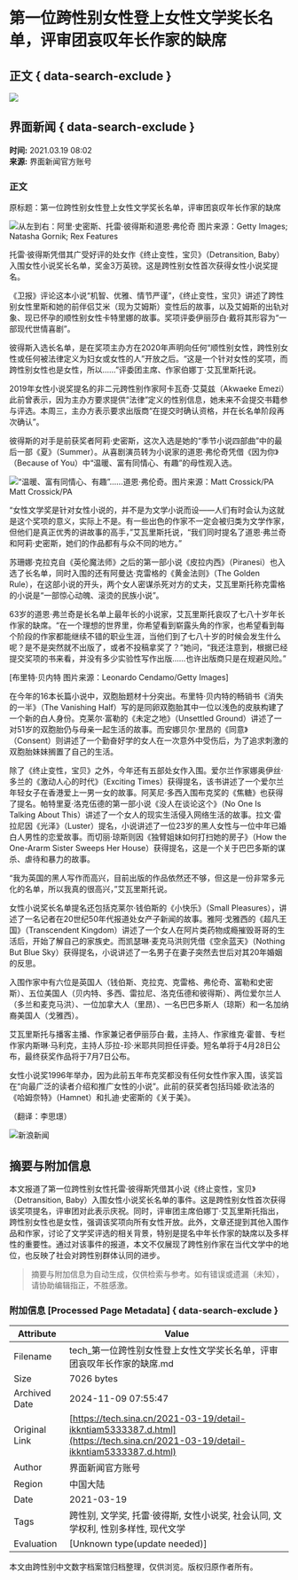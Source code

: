 # 第一位跨性别女性登上女性文学奖长名单，评审团哀叹年长作家的缺席

## 正文 { data-search-exclude }


![](https://n.sinaimg.cn/sinakd10200/358/w179h179/20221207/5c0d-ee7e90d3c48d7f87a3b69a0580d5a27a.jpg)

## 界面新闻 { data-search-exclude }

**时间:** 2021.03.19 08:02  
**来源:** 界面新闻官方账号

### 正文

原标题：第一位跨性别女性登上女性文学奖长名单，评审团哀叹年长作家的缺席

![从左到右：阿里·史密斯、托雷·彼得斯和道恩·弗伦奇 图片来源：Getty Images; Natasha Gornik; Rex Features](https://k.sinaimg.cn/n/sinakd2021319s/298/w700h398/20210319/b94b-kmrcuky8242085.jpg/w700d1q75cms.jpg?by=cms_fixed_width)

托雷·彼得斯凭借其广受好评的处女作《终止变性，宝贝》（Detransition, Baby）入围女性小说奖长名单，奖金3万英镑。这是跨性别女性首次获得女性小说奖提名。

《卫报》评论这本小说“机智、优雅、情节严谨”，《终止变性，宝贝》讲述了跨性别女性里斯和她的前伴侣艾米（现为艾姆斯）变性后的故事，以及艾姆斯的出轨对象、现已怀孕的顺性别女性卡特里娜的故事。奖项评委伊丽莎白·戴将其形容为“一部现代世情喜剧”。

彼得斯入选长名单，是在奖项主办方在2020年声明向任何“顺性别女性，跨性别女性或任何被法律定义为妇女或女性的人”开放之后。“这是一个针对女性的奖项，而跨性别女性也是女性，所以……”评委团主席、作家伯娜丁·艾瓦里斯托说。

2019年女性小说奖提名的非二元跨性别作家阿卡瓦奇·艾莫兹（Akwaeke Emezi）此前曾表示，因为主办方要求提供“法律”定义的性别信息，她未来不会提交书籍参与评选。本周三，主办方表示要求出版商“在提交时确认资格，并在长名单阶段再次确认”。

彼得斯的对手是前获奖者阿莉·史密斯，这次入选是她的“季节小说四部曲”中的最后一部《夏》（Summer）。从喜剧演员转为小说家的道恩·弗伦奇凭借《因为你》（Because of You）中“温暖、富有同情心、有趣”的母性观入选。

![“温暖、富有同情心、有趣”……道恩·弗伦奇。图片来源：Matt Crossick/PA Matt Crossick/PA](https://k.sinaimg.cn/n/sinakd2021319s/320/w700h420/20210319/043d-kmrcuky8242084.jpg/w700d1q75cms.jpg?by=cms_fixed_width)

“女性文学奖是针对女性小说的，并不是为文学小说而设——人们有时会认为这就是这个奖项的意义，实际上不是。有一些出色的作家不一定会被归类为文学作家，但他们是真正优秀的讲故事的高手，”艾瓦里斯托说，“我们同时提名了道恩·弗兰奇和阿莉·史密斯，她们的作品都有与众不同的地方。”

苏珊娜·克拉克自《英伦魔法师》之后的第一部小说《皮拉内西》（Piranesi）也入选了长名单，同时入围的还有阿曼达·克雷格的《黄金法则》（The Golden Rule），在这部小说的开头，两个女人密谋杀死对方的丈夫，艾瓦里斯托称克雷格的小说是“一部惊心动魄、滚烫的民族小说”。

63岁的道恩·弗兰奇是长名单上最年长的小说家，艾瓦里斯托哀叹了七八十岁年长作家的缺席。“在一个理想的世界里，你希望看到崭露头角的作家，也希望看到每个阶段的作家都能继续不错的职业生涯，当他们到了七八十岁的时候会发生什么呢？是不是突然就不出版了，或者不投稿拿奖了？”她问，“我还注意到，根据已经提交奖项的书来看，并没有多少实验性写作出版……也许出版商只是在规避风险。”

[布里特·贝内特 图片来源：Leonardo Cendamo/Getty Images]

在今年的16本长篇小说中，双胞胎题材十分突出。布里特·贝内特的畅销书《消失的一半》（The Vanishing Half）写的是同卵双胞胎其中一位以浅色的皮肤构建了一个新的白人身份。克莱尔·富勒的《未定之地》（Unsettled Ground）讲述了一对51岁的双胞胎仍与母亲一起生活的故事。而安娜贝尔·里昂的《同意》（Consent）则讲述了一个勤奋好学的女人在一次意外中受伤后，为了追求刺激的双胞胎妹妹搁置了自己的生活。

除了《终止变性，宝贝》之外，今年还有五部处女作入围。爱尔兰作家娜奥伊丝·多兰的《激动人心的时代》（Exciting Times）获得提名，该书讲述了一个爱尔兰年轻女子在香港爱上一男一女的故事。阿芙尼·多西入围布克奖的《焦糖》也获得了提名。帕特里夏·洛克伍德的第一部小说《没人在谈论这个》（No One Is Talking About This）讲述了一个女人的现实生活侵入网络生活的故事。拉文·雷拉尼因《光泽》（Luster）提名，小说讲述了一位23岁的黑人女性与一位中年已婚白人男性的恋爱故事。而切丽·琼斯则因《独臂姐妹如何打扫她的房子》（How the One-Ararm Sister Sweeps Her House）获得提名，这是一个关于巴巴多斯的谋杀、虐待和暴力的故事。

“我为英国的黑人写作而高兴，目前出版的作品依然还不够，但这是一份非常多元化的名单，所以我真的很高兴，”艾瓦里斯托说。

女性小说奖长名单提名还包括克莱尔·钱伯斯的《小快乐》（Small Pleasures），讲述了一名记者在20世纪50年代报道处女产子新闻的故事。雅阿·戈雅西的《超凡王国》（Transcendent Kingdom）讲述了一个女人在阿片类药物成瘾摧毁哥哥的生活后，开始了解自己的家族史。而凯瑟琳·麦克马洪则凭借《空余蓝天》（Nothing But Blue Sky）获得提名，小说讲述了一名男子在妻子突然去世后对其20年婚姻的反思。

入围作家中有六位是英国人（钱伯斯、克拉克、克雷格、弗伦奇、富勒和史密斯）、五位美国人（贝内特、多西、雷拉尼、洛克伍德和彼得斯）、两位爱尔兰人（多兰和麦克马洪）、一位加拿大人（里昂）、一名巴巴多斯人（琼斯）和一名加纳裔美国人（戈雅西）。

艾瓦里斯托与播客主播、作家兼记者伊丽莎白·戴，主持人、作家维克·霍普、专栏作家内斯琳·马利克，主持人莎拉-珍·米耶共同担任评委。短名单将于4月28日公布，最终获奖作品将于7月7日公布。

女性小说奖1996年举办，因为此前五年布克奖都没有任何女性作家入围，该奖旨在“向最广泛的读者介绍和推广女性的小说”。此前的获奖者包括玛姬·欧法洛的《哈姆奈特》（Hamnet）和扎迪·史密斯的《关于美》。

（翻译：李思璟）

![新浪新闻](https://n.sinaimg.cn/default/80905340/20200331/sinalogo.png)
<!-- tcd_original_link https://tech.sina.cn/2021-03-19/detail-ikkntiam5333387.d.html -->
## 摘要与附加信息

<!-- tcd_abstract -->
本文报道了第一位跨性别女性托雷·彼得斯凭借其小说《终止变性，宝贝》（Detransition, Baby）入围女性小说奖长名单的事件。这是跨性别女性首次获得该奖项提名，评审团对此表示庆祝。同时，评审团主席伯娜丁·艾瓦里斯托指出，跨性别女性也是女性，强调该奖项向所有女性开放。此外，文章还提到其他入围作品和作家，讨论了文学奖评选的相关背景，特别是提名中年长作家的缺席以及多样性的重要性。通过对该事件的报道，本文不仅展现了跨性别作家在当代文学中的地位，也反映了社会对跨性别群体认同的进步。
<!-- tcd_abstract_end -->

> 摘要与附加信息为自动生成，仅供检索与参考。如有错误或遗漏（未知），请协助编辑指正，不胜感激。

### 附加信息 [Processed Page Metadata] { data-search-exclude }

| Attribute       | Value                                  |
|-----------------|----------------------------------------|
| Filename        | tech_第一位跨性别女性登上女性文学奖长名单，评审团哀叹年长作家的缺席.md                             |
| Size            | 7026 bytes                           |
| Archived Date   | 2024-11-09 07:55:47                             |
| Original Link   | [https://tech.sina.cn/2021-03-19/detail-ikkntiam5333387.d.html](https://tech.sina.cn/2021-03-19/detail-ikkntiam5333387.d.html)                       |
| Author          | 界面新闻官方账号                               |
| Region          | 中国大陆                               |
| Date            | 2021-03-19                                 |
| Tags            | 跨性别, 文学奖, 托雷·彼得斯, 女性小说奖, 社会认同, 文学权利, 性别多样性, 现代文学                                 |
| Evaluation            | [Unknown type(update needed)]                                 |
<!-- tcd_table_end -->

本文由跨性别中文数字档案馆归档整理，仅供浏览。版权归原作者所有。
